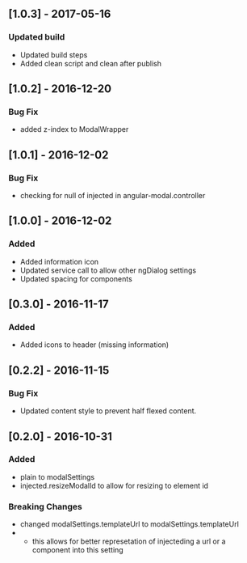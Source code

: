 ## [1.0.3] - 2017-05-16
### Updated build
- Updated build steps
- Added clean script and clean after publish

## [1.0.2] - 2016-12-20
### Bug Fix
- added z-index to ModalWrapper

## [1.0.1] - 2016-12-02
### Bug Fix
- checking for null of injected in angular-modal.controller

## [1.0.0] - 2016-12-02
### Added
- Added information icon
- Updated service call to allow other ngDialog settings
- Updated spacing for components

## [0.3.0] - 2016-11-17
### Added
- Added icons to header (missing information)

## [0.2.2] - 2016-11-15
### Bug Fix
- Updated content style to prevent half flexed content.

## [0.2.0] - 2016-10-31
### Added
- plain to modalSettings
- injected.resizeModalId to allow for resizing to element id

### Breaking Changes
- changed modalSettings.templateUrl to modalSettings.templateUrl
- - this allows for better represetation of injecteding a url or a component into this setting